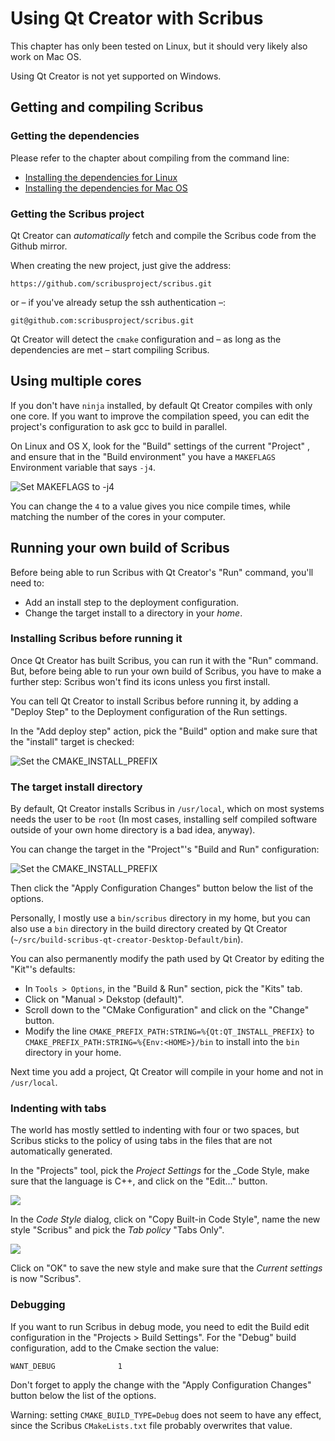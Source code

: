 # Using Qt Creator with Scribus

This chapter has only been tested on Linux, but it should very likely also work on Mac OS.

Using Qt Creator is not yet supported on Windows.

## Getting and compiling Scribus

### Getting the dependencies

Please refer to the chapter about compiling from the command line:

- [Installing the dependencies for Linux]()
- [Installing the dependencies for Mac OS]()

### Getting the Scribus project

Qt Creator can _automatically_ fetch and compile the Scribus code from the Github mirror.

When creating the new project, just give the address:

```
https://github.com/scribusproject/scribus.git
```

or – if you've already setup the ssh authentication –:

```
git@github.com:scribusproject/scribus.git
```

Qt Creator will detect the `cmake` configuration and – as long as the dependencies are met – start compiling Scribus.

## Using multiple cores

If you don't have `ninja` installed, by default Qt Creator compiles with only one core. If you want to improve the compilation speed, you can edit the project's configuration to ask gcc to build in parallel.

On Linux and OS X, look for the "Build" settings of the current "Project" , and ensure that in the "Build environment" you have a `MAKEFLAGS` Environment variable that says `-j4`.

![Set MAKEFLAGS to -j4](images/qt-creator-make-j4.png)


You can change the `4` to a value gives you nice compile times, while matching the number of the cores in your computer.

## Running your own build of Scribus

Before being able to run Scribus with Qt Creator's "Run" command, you'll need to:

- Add an install step to the deployment configuration.
- Change the target install to a directory in your _home_.

### Installing Scribus before running it

Once Qt Creator has built Scribus, you can run it with the "Run" command. But, before being able to run your own build of Scribus, you have to make a further step: Scribus won't find its icons unless you first install.

You can tell Qt Creator to install Scribus before running it, by adding a "Deploy Step" to the Deployment configuration of the Run settings.

In the "Add deploy step" action, pick the "Build" option and make sure that the "install" target is checked:

![Set the `CMAKE_INSTALL_PREFIX` ](images/qt-creator-cmake-install-step.png)

### The target install directory

By default, Qt Creator installs Scribus in `/usr/local`, which on most systems needs the user to be `root` (In most cases, installing self compiled software outside of your own home directory is a bad idea, anyway).

You can change the target in the "Project"'s "Build and Run" configuration:

![Set the `CMAKE_INSTALL_PREFIX` ](images/qt-creator-cmake-install-prefix.png)

Then click the "Apply Configuration Changes" button below the list of the options.

Personally, I mostly use a `bin/scribus` directory in my home, but you can also use a `bin` directory in the build directory created by Qt Creator (`~/src/build-scribus-qt-creator-Desktop-Default/bin`).

You can also permanently modify the path used by Qt Creator by editing the "Kit"'s defaults:

- In `Tools > Options`, in the "Build & Run" section, pick the "Kits" tab.
- Click on "Manual > Dekstop (default)".
- Scroll down to the "CMake Configuration" and click on the "Change" button.
- Modify the line `CMAKE_PREFIX_PATH:STRING=%{Qt:QT_INSTALL_PREFIX}` to `CMAKE_PREFIX_PATH:STRING=%{Env:<HOME>}/bin` to install into the `bin` directory in your home.

Next time you add a project, Qt Creator will compile in your home and not in `/usr/local`.

### Indenting with tabs

The world has mostly settled to indenting with four or  two spaces, but Scribus sticks to the policy of using tabs in the files that are not automatically generated.

In the "Projects" tool, pick the _Project Settings_ for the _Code Style, make sure that the language is C++, and click on the "Edit..." button.

![](images/editor-code-style.png)

In the _Code Style_ dialog, click on "Copy Built-in Code Style", name the new style "Scribus" and pick the _Tab policy_ "Tabs Only".

![](images/editor-code-style-scribus.png)

Click on "OK" to save the new style and make sure that the _Current settings_ is now "Scribus".

### Debugging

If you want to run Scribus in debug mode, you need to edit the Build edit configuration in the "Projects > Build Settings". For the "Debug" build configuration, add to the Cmake section the value:

```
WANT_DEBUG              1
```

Don't forget to apply the change with the "Apply Configuration Changes" button below the list of the options.

Warning: setting `CMAKE_BUILD_TYPE=Debug` does not seem to have any effect, since the Scribus `CMakeLists.txt` file probably overwrites that value.
